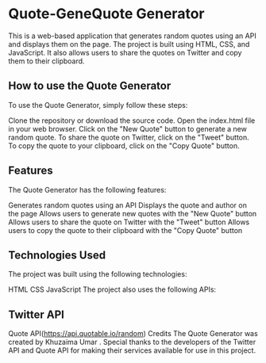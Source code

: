 # Quote-GeneQuote Generator
This is a web-based application that generates random quotes using an API and displays them on the page. The project is built using HTML, CSS, and JavaScript. It also allows users to share the quotes on Twitter and copy them to their clipboard.

## How to use the Quote Generator
To use the Quote Generator, simply follow these steps:

Clone the repository or download the source code.
Open the index.html file in your web browser.
Click on the "New Quote" button to generate a new random quote.
To share the quote on Twitter, click on the "Tweet" button.
To copy the quote to your clipboard, click on the "Copy Quote" button.
## Features
The Quote Generator has the following features:

Generates random quotes using an API
Displays the quote and author on the page
Allows users to generate new quotes with the "New Quote" button
Allows users to share the quote on Twitter with the "Tweet" button
Allows users to copy the quote to their clipboard with the "Copy Quote" button
## Technologies Used
The project was built using the following technologies:

HTML
CSS
JavaScript
The project also uses the following APIs:

## Twitter API
Quote API(https://api.quotable.io/random)
Credits
The Quote Generator was created by Khuzaima Umar . Special thanks to the developers of the Twitter API and Quote API for making their services available for use in this project.

